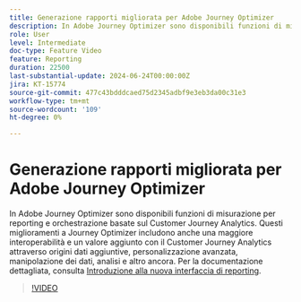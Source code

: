 ```yaml
---
title: Generazione rapporti migliorata per Adobe Journey Optimizer
description: In Adobe Journey Optimizer sono disponibili funzioni di misurazione per reporting e orchestrazione basate sul Customer Journey Analytics. Questi miglioramenti a Journey Optimizer includono anche una maggiore interoperabilità e un valore aggiunto con il Customer Journey Analytics attraverso origini dati aggiuntive, personalizzazione avanzata, manipolazione dei dati, analisi e altro ancora.
role: User
level: Intermediate
doc-type: Feature Video
feature: Reporting
duration: 22500
last-substantial-update: 2024-06-24T00:00:00Z
jira: KT-15774
source-git-commit: 477c43bdddcaed75d2345adbf9e3eb3da00c31e3
workflow-type: tm+mt
source-wordcount: '109'
ht-degree: 0%

---
```



# Generazione rapporti migliorata per Adobe Journey Optimizer

In Adobe Journey Optimizer sono disponibili funzioni di misurazione per reporting e orchestrazione basate sul Customer Journey Analytics. Questi miglioramenti a Journey Optimizer includono anche una maggiore interoperabilità e un valore aggiunto con il Customer Journey Analytics attraverso origini dati aggiuntive, personalizzazione avanzata, manipolazione dei dati, analisi e altro ancora.
Per la documentazione dettagliata, consulta [Introduzione alla nuova interfaccia di reporting](https://experienceleague.adobe.com/en/docs/journey-optimizer/using/channel-report/report-gs-cja).

>[!VIDEO](https://video.tv.adobe.com/v/3430413/?learn=on)
